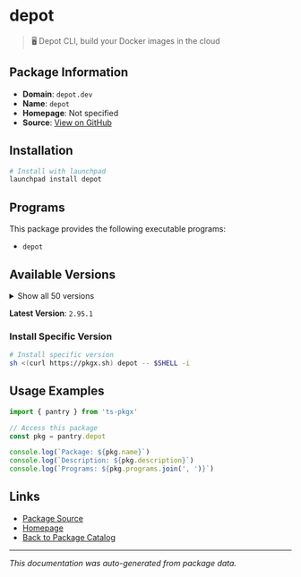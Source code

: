 # depot

> 🖥️ Depot CLI, build your Docker images in the cloud

## Package Information

- **Domain**: `depot.dev`
- **Name**: `depot`
- **Homepage**: Not specified
- **Source**: [View on GitHub](https://github.com/pkgxdev/pantry/tree/main/projects/depot.dev/package.yml)

## Installation

```bash
# Install with launchpad
launchpad install depot
```

## Programs

This package provides the following executable programs:

- `depot`

## Available Versions

<details>
<summary>Show all 50 versions</summary>

- `2.95.1`, `2.95.0`, `2.94.0`, `2.93.0`, `2.92.0`
- `2.91.0`, `2.90.0`, `2.89.0`, `2.88.0`, `2.87.0`
- `2.86.0`, `2.85.6`, `2.85.5`, `2.85.4`, `2.85.3`
- `2.85.2`, `2.85.1`, `2.85.0`, `2.84.4`, `2.84.3`
- `2.84.2`, `2.84.1`, `2.84.0`, `2.83.3`, `2.83.2`
- `2.83.1`, `2.83.0`, `2.82.4`, `2.82.3`, `2.82.2`
- `2.82.1`, `2.82.0`, `2.81.0`, `2.80.1`, `2.80.0`
- `2.79.0`, `2.78.0`, `2.77.0`, `2.76.3`, `2.76.2`
- `2.76.1`, `2.76.0`, `2.75.0`, `2.74.0`, `2.73.1`
- `2.73.0`, `2.72.0`, `2.71.0`, `2.70.0`, `2.68.1`

</details>

**Latest Version**: `2.95.1`

### Install Specific Version

```bash
# Install specific version
sh <(curl https://pkgx.sh) depot -- $SHELL -i
```

## Usage Examples

```typescript
import { pantry } from 'ts-pkgx'

// Access this package
const pkg = pantry.depot

console.log(`Package: ${pkg.name}`)
console.log(`Description: ${pkg.description}`)
console.log(`Programs: ${pkg.programs.join(', ')}`)
```

## Links

- [Package Source](https://github.com/pkgxdev/pantry/tree/main/projects/depot.dev/package.yml)
- [Homepage](#)
- [Back to Package Catalog](../../package-catalog.md)

---

*This documentation was auto-generated from package data.*
